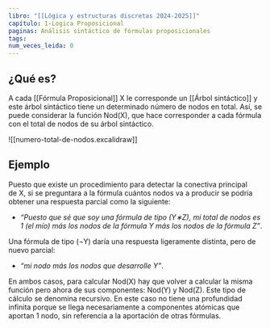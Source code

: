 ```yaml
---
libro: "[[Lógica y estructuras discretas 2024-2025]]"
capítulo: 1-Logica Proposicional
paginas: Análisis sintáctico de fórmulas proposicionales
tags: 
num_veces_leida: 0
---
```

## ¿Qué es?
A cada [[Fórmula Proposicional]] X le corresponde un [[Árbol sintáctico]] y este árbol sintáctico tiene un determinado número de nodos en total. Así, se puede considerar la función Nod(X), que hace corresponder a cada fórmula con el total de nodos de su árbol sintáctico.

![[numero-total-de-nodos.excalidraw]]

## Ejemplo 
Puesto que existe un procedimiento para detectar la conectiva principal de X, si se preguntara a la fórmula cuántos nodos va a producir se podría obtener una respuesta parcial como la siguiente:

- _“Puesto que sé que soy una fórmula de tipo (Y∗Z), mi total de nodos es 1 (el mío) más los nodos de la fórmula Y más los nodos de la fórmula Z”_.

Una fórmula de tipo (¬Y) daría una respuesta ligeramente distinta, pero de nuevo parcial:

- _“mi nodo más los nodos que desarrolle Y”_.

En ambos casos, para calcular Nod(X) hay que volver a calcular la misma función pero ahora de sus componentes: Nod(Y) y Nod(Z). Este tipo de cálculo se denomina recursivo. En este caso no tiene una profundidad infinita porque se llega necesariamente a componentes atómicas que aportan 1 nodo, sin referencia a la aportación de otras fórmulas.